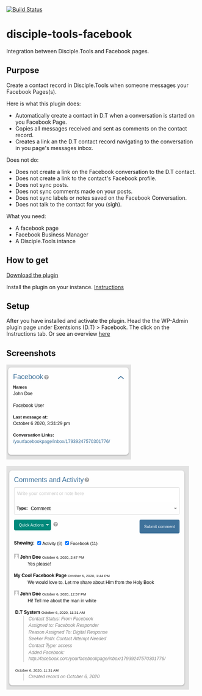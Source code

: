 [![Build Status](https://travis-ci.com/DiscipleTools/disciple-tools-facebook.svg?branch=master)](https://travis-ci.com/DiscipleTools/disciple-tools-facebook)

# disciple-tools-facebook
Integration between Disciple.Tools and Facebook pages.

## Purpose
Create a contact record in Disciple.Tools when someone messages your Facebook Pages(s).

Here is what this plugin does:
- Automatically create a contact in D.T when a conversation is started on you Facebook Page.
- Copies all messages received and sent as comments on the contact record.
- Creates a link an the D.T contact record navigating to the conversation in you page's messages inbox.

Does not do:
- Does not create a link on the Facebook conversation to the D.T contact.
- Does not create a link to the contact's Facebook profile.
- Does not sync posts.
- Does not sync comments made on your posts.
- Does not sync labels or notes saved on the Facebook Conversation.
- Does not talk to the contact for you (sigh).

What you need:
- A facebook page
- Facebook Business Manager
- A Disciple.Tools intance 


## How to get
[Download the plugin](https://github.com/DiscipleTools/disciple-tools-facebook/releases/latest/download/disciple-tools-facebook.zip)

Install the plugin on your instance. [Instructions](https://disciple.tools/user-docs/getting-started-info/admin/extensions-dt/plugins/)

## Setup
After you have installed and activate the plugin. Head the the WP-Admin plugin page under Exentsions (D.T) > Facebook. The click on the Instructions tab.
Or see an overview [here](https://github.com/DiscipleTools/disciple-tools-facebook/wiki)

## Screenshots
![Facebook Tile](https://github.com/DiscipleTools/disciple-tools-facebook/blob/master/includes/assets/facebook_tile.png)

![Facebook Comments](https://github.com/DiscipleTools/disciple-tools-facebook/blob/master/includes/assets/facebook_comments.png)

